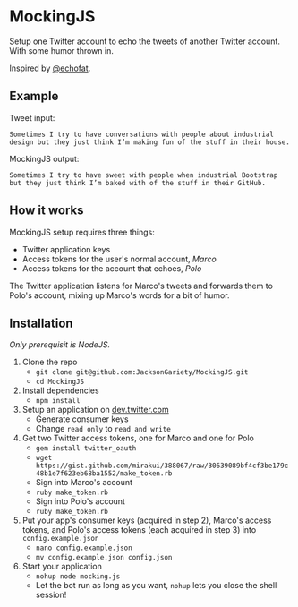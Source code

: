 MockingJS
=========

Setup one Twitter account to echo the tweets of another Twitter account. With some humor thrown in.

Inspired by [@echofat](http://twitter.com/echofat).

## Example

Tweet input:

`Sometimes I try to have conversations with people about industrial design but they just think I’m making fun of the stuff in their house.`

MockingJS output:

`Sometimes I try to have sweet with people when industrial Bootstrap but they just think I’m baked with of the stuff in their GitHub.`

## How it works

MockingJS setup requires three things:

- Twitter application keys
- Access tokens for the user's normal account, *Marco*
- Access tokens for the account that echoes, *Polo*

The Twitter application listens for Marco's tweets and forwards them to Polo's account, mixing up Marco's words for a bit of humor.

## Installation

*Only prerequisit is NodeJS.*

1. Clone the repo
   - `git clone git@github.com:JacksonGariety/MockingJS.git`
   - `cd MockingJS`
2. Install dependencies
   - `npm install`
3. Setup an application on [dev.twitter.com](http://dev.twitter.com/)
   - Generate consumer keys
   - Change `read only` to `read and write`
4. Get two Twitter access tokens, one for Marco and one for Polo
   - `gem install twitter_oauth`
   - `wget https://gist.github.com/mirakui/388067/raw/30639089bf4cf3be179c48b1e7f623eb68ba1552/make_token.rb`
   - Sign into Marco's account
   - `ruby make_token.rb`
   - Sign into Polo's account
   - `ruby make_token.rb`
5. Put your app's consumer keys (acquired in step 2), Marco's access tokens, and Polo's access tokens (each acquired in step 3) into `config.example.json`
   - `nano config.example.json`
   - `mv config.example.json config.json`
6. Start your application
   - `nohup node mocking.js`
   - Let the bot run as long as you want, `nohup` lets you close the shell session!